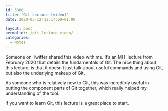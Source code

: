 ```yaml
---
id: 5360
title: 'Git Lecture [video]'
date: 2020-05-12T12:17:00+01:00

layout: post
permalink: /git-lecture-video/
categories:
  - Notes
---
```

Someone on Twitter shared this video with me. It&#8217;s an MIT lecture from February 2020 that details the fundamentals of Git. The nice thing about this lecture, is that it doesn&#8217;t just talk about useful commands and using Git, but also the underlying makeup of Git.

As someone who is relatively new to Git, this was incredibly useful in putting the component parts of Git together, which really helped my understanding of the tool.

If you want to learn Git, this lecture is a great place to start.
